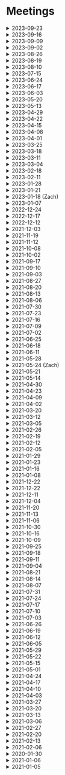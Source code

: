 # Meetings

<details>
<summary>2023-09-23</summary>

- Finished the work on key management for SAML & LTI.
- Deployed several small improvements, for example, added a way for users to remove themselves from a course.

</details>

<details>
<summary>2023-09-16</summary>

- OCR of printscreens of code is a possibility and sounds like a fun technical challenge, but it may not be the most practical or educational approach. Any mistakes in OCR may make the whole system more annoying than useful. So it’s better to come up with a way to detect a printscreen of code and help students with copy-and-pasting.
- The new key management solution is finished.

</details>

<details>
<summary>2023-09-09</summary>

- 74 sessions with SAML 🙌
- Keycloak mystery
- https://courselore.org/courses/8537410611/conversations/83
- https://courselore.org/courses/8537410611/conversations/84
  - Investigate OCR
  - Preserve indentation
  - Select part of image and Cmd+V
  - Perhaps the default should be plain-text pasting, and the keyboard modifier would be for rich-text pasting
- Pamphlet about Courselore from Hopkins: Mike Reese, after LTI

</details>

<details>
<summary>2023-09-02</summary>

- Still struggling with key management.
- Staff whispers are being used and should be promoted on the marketing page.
- No need to present the staff whispers button if the conversation involves only staff members.

</details>

<details>
<summary>2023-08-26</summary>

- Added a way for users to remove themselves from a course.
- Managing keys for SAML & LTI.

</details>

<details>
<summary>2023-08-19</summary>

- AI API sketch is done.
- LTI
  - We can connect to LMSs and get data from them. Now we need to implement adding/removing students on our side.
  - We need to request Hopkins for authorization to integrate with their Canvas installation.
  - Have a way for students to remove themselves from a course.

</details>

<details>
<summary>2023-08-10</summary>

- Deployed a new version with SAML, a fix to the server error on the invitations page, and so forth.
- Creating a SQLite backend for Ltijs.
- Experimental support for AI using the project led by Ali.

</details>

<details>
<summary>2023-07-15</summary>

- Figuring out LTI.

</details>

<details>
<summary>2023-06-24</summary>

- SAML at Hopkins is working!
- Investigated the technical details of LTI, OAuth2, OpenID Connect, JWTs, and so forth.

</details>

<details>
<summary>2023-06-17</summary>

- SAML
- Zach: SAML, LTI, and AI
- LTI
  - SAML vs OAuth for authentication
    - It is possible that they give you different identifiers for the same person 🤦‍♂️
    - Introduce the notion of multiple emails per account
    - Introduce a way to merge accounts
    - Splash screen prompting to merge accounts
  - At Hopkins we’re integrating with Canvas, not SIS
  - Initially, we’re integrating at the level of the course, with course staff taking action
    - **Later:** Perhaps integrate at the application level and create courses automatically
  - How the synchronization of course participants behaves:
    - If someone appears in the LMS, sign them up in Courselore and add them as course participant. Mark their participation as having come from the LMS.
    - In general, mark everyone who appears in the LMS.
    - If someone disappears from the LMS, and they have been marked as appearing in LMS in the first place, then it’s okay to remove them.
    - **Later:** Allow staff members to control this process in more detail, for example, have some options to quarantine instead of removing. (Some people may not trust the registrar 100%)
  - Courselore embedded in the LMS? No.
  - Certification? Not yet.

</details>

<details>
<summary>2023-06-03</summary>

- Changes in terminology:
  - Staff → Course Staff (In the context of a course, to set it apart from Staff in the context of system administration)
- Improved the starting state of the `@mentions` and `#references` widgets. Instead of simply saying “Start typing to search”, they now give useful options, for example, the people who authored the most recent messages.
- Fixed glitches when dragging-and-dropping or copying-and-pasting folders and text into the content editor and avatar uploader.
- Added a way for staff members to export questions as JSON for research.
- https://matthewbutterick.com/chron/camera-obscura-the-case-against-ai-in-classrooms.html

</details>

<details>
<summary>2023-05-20</summary>

- SAML: News from the Computer Science Department?
- Deployed new features & redesigns.
- Email notifications for Selected Participants?
  - Have a way to prompt you to `@everyone`
  - Have an option similar to “Announcement”, which is functionally equivalent to `@everyone`, but with a new Email Notification setting to opt out.
- Hard split between forum and chat?
  - I’m in favor.
- Export course information

</details>

<details>
<summary>2023-05-13</summary>

- Response from Hopkins about SAML.
- Deploy new features early next week.
- User interface improvements.
- Email notifications for Selected Participants?
- Hard split between forum and chat?

</details>

<details>
<summary>2023-04-29</summary>

- Skipping next week’s meeting.
- SAML
  - No news from Hopkins
  - Under what conditions do we send email on sign in?
- Follow-up on cases from the week:
  - The case of the OOM killer.
  - Participants in Ali’s conversation.
- Staff whispers and follow-up questions are done, but not deployed.

</details>

<details>
<summary>2023-04-22</summary>

- Deployed SAML, waiting for Identity Provider to answer.
- Whispers are working, but need polish.
- Follow up questions.
- Homework grading application: not yet.
- Next priorities:
  - UI on the upper left.
  - LTI by fall.

</details>

<details>
<summary>2023-04-15</summary>

- Finished SAML.
- Will start whispers.

</details>

<details>
<summary>2023-04-08</summary>

- SAML
  - Sign in page interface
  - Sign up via SAML
  - Sign out

</details>

<details>
<summary>2023-04-01</summary>

- SAML: Setup keys, relay state, user interface, and so forth.
- Other
  - Don’t hide email/password behind button
  - First/last/display name OR full/display name
  - Pronoun
  - How to pronounce your name
  - LTI

</details>

<details>
<summary>2023-03-25</summary>

**SAML**

- System administrator configuration of SAML (use configuration file)
- Multiple providers
- When creating account, do we ask for a password? No
  - Do we allow them to create a password after the fact? Yes
  - Administrator backdoor? Yes
- Reset password
- How to show SAML to the user?
- Upon first SAML sign in, ask for existing account
  - Help documents
- Allow for sign-in initiated by identity provider? Yes.
- How do you prevent, for example, Hopkins from providing the identity for `someone@another-university.edu`, forging their way into Courselore? Should we limit the authority of identity providers to a set of domains?
  - Allowlist of `*.jhu.edu`
- Sign out
  - Initiated in Courselore: Sign out of Courselore only (leaving you signed in to the identity provider) or single sign out? Single sign-out.
  - Initiated elsewhere: Do we sign out of Courselore as well? Yes.
- Example of Hopkins request and response?

</details>

<details>
<summary>2023-03-18</summary>

- Deployed polls
  - Little “News” button on the footer to explain the new feature
- Single sign-on with SAML:
  - Learned about how it works
  - Curated tools we can use to mock the university part of things and to implement the Courselore part of things
  - Edge cases, for example, how to avoid ending up with two accounts, one with email/password, and another with university credentials via SAML.
  - What we’ll need to get Courselore on the list of authorized Service Providers at Hopkins.

</details>

<details>
<summary>2023-03-11</summary>

- Polls are almost finished, except for edge cases & testing.
- Next priorities.
  - Whispers.
  - SAML.

</details>

<details>
<summary>2023-03-04</summary>

- Progress:
  - Polls
  - Date picker
  - Client-side components
- Drag with three fingers worked for me 🤔
  - It’s an issue with scrolling panes when you reach the edge.
- A vote should trigger a Live-Update? Yes.
- Chat on sidebar, similar to Discourse
- Disable polls for students
  - Default students can’t create polls
- “What’s new”
  - In application, not via email
- No auto-updates for Courselore self-hosters

</details>

<details>
<summary>2023-02-18</summary>

- Progress
  - Finished the feature that allows you to reorder tags.
  - Started polls.
  - Didn’t meet with the people at Google 🤷
- Simplify tags page
  - Inline the controls
  - Drag with three fingers
  - Tags won’t have special behavior
    - No nested tags
- Polls
  - Ranking
  - One or multiple options
  - https://civs1.civs.us
- Whispers

</details>

<details>
<summary>2023-02-11</summary>

- Progress:
  - Fixed a security issue related to image proxy.
  - User deletion.
  - Backlog grooming.

</details>

<details>
<summary>2023-01-28</summary>

- Progress:
  - Content editor redesign deployed.
  - Store preferences (for example, whether to use Programmer Mode) on server, to be consistent across devices.
  - Store message drafts on server as well (start drafting a message on phone and finish on desktop).
  - “Currently typing.”
  - Administrators can now see a list of courses.
- Explain Programmer Mode in help for content editor.
- Add helpers to other parts of the application.
- Redesign the upper-left part of the interface.
- Chat scrolling is glitchy.

</details>

<details>
<summary>2023-01-21</summary>

- Deployed new strategy for static CSS/JavaScript that is as good as we can make it. 1.5x improvement in page size, more strict Content Security Policy, and so forth.
- Started redesigning content editor: new sanitization rules, fixed style issues in content, new toolbar, a tutorial on how to use Markdown, and so forth.
- Talked to Zach, who is generally positive about Courselore.
- Have a contact at Google that may help us spread the word in Latin America.
- Let pagination take the backseat.
- List courses in administration panel.
- Google Keywords.
- Add “Change Conversation Type” to “Actions” menu.
- Internationalization to reach world market: 30 languages.
- Use AI to help staff answer questions.
  - Promote the idea on home page.
  - Do sentiment analysis on student’s follow-up to a question to detect “thank you” messages and don’t mark the question as unanswered.

</details>

<details>
<summary>2023-01-18 (Zach)</summary>

- Overall happy with Courselore. Used with two co-instructors.
- We could double-check the hash generated by the `` css`...` `` and `` javascript`...` `` extractors to avoid collision.
- For receiving emails, use IMAP instead of SMTP.

</details>

<details>
<summary>2023-01-07</summary>

- We’re introducing a compiler pass that extracts static CSS & client JavaScript.
- Killer feature to attract people: off-the-shelf AI
  - Reuse questions
  - Reuse questions from previous year

</details>

<details>
<summary>2022-12-24</summary>

- Resumed work on pagination, which is causing performance issues.
- Started improving the treatment of client JavaScript.
  - `defer`.
  - Reuse functions (like we already do for CSS).
  - `morph` tooltips (which improves things on Live-Updates).

</details>

<details>
<summary>2022-12-17</summary>

- Introduced WebP for better performance & support for videos and animated GIFs.
- Converted the “Actions” menu to be lazy-loaded, improving the performance significantly.
- Highest priority: Feature-parity with other platforms.
- Are replies to announcements sending notifications to everyone? (Later: No, they aren’t.)
- We considered an option on follow-ups to announcements that would allow a staff member to force sending notifications to everyone, similar to the announcement itself. Ultimately, we decided against it, because the benefit didn’t seem to compensate the complication in the system. For the time being, you can `@everyone`, since most people don’t change the default settings and receive notifications for `@mentions`.
- We may hire an intern for the summer.
- Autocomplete for `@everyone`, `@students`, and `@staff` (just focus on the right option as the person is typing).
- `@mentions` and `#references` widgets should disappear on `␣`.

</details>

<details>
<summary>2022-12-12</summary>

- Reuse conversations across semesters.
- Performance improvements of almost 2x by lazy loading dropdown menu for “Actions”.

</details>

<details>
<summary>2021-12-03</summary>

- Progress:
  - Performance improvements of 2x.
  - Monitor.
  - Reusable messages across courses is almost finished.

</details>

<details>
<summary>2021-11-19</summary>

- Finished and deployed version 6.0.0 with new infrastructure.
- Prioritize being able to migrate content from Piazza and across semesters.
- Buy keywords in AdSense.
- At some point look for people who can do more proper marketing & sales.
- At some point look for people who can manage contracts & payments.
- Future pricing:
  - Free period and/or free tier.
  - Based on number of (active) classes.
  - Based on number of users.
- Table of comparison with other services, for example, Piazza and Ed.

</details>

<details>
<summary>2021-11-12</summary>

- Rearchitecture of processes, Live-Connections & Live-Updates, and so forth.
- Priorities moving forward:
  - Sidebar reorganization: Don’t change the user interface too much, given it’s almost the end of the semester and people are used to it.
  - Basic help for formatting, for example, the use of code fences (```).
  - Analytics, for example, the average time to respond, number of questions asked, and so forth.
  - Whispers.

</details>

<details>
<summary>2021-10-08</summary>

- Fixed an issue that was causing non-high-DPI images to be resized.
- Fixed an issue that was causing Firefox to show “Failed to connect to the Courselore server.” for a moment during reload.
- Started module bundling.
- We should start reaching out to more people on the spring, and before that we need:
  - Feature parity with Piazza.
  - Mobile application.
  - More robust notification system.
  - Better chat user interface.
- Long conversations are a bit slow (we need to flesh out pagination).
- Let’s rename “Staff” to “Course Staff”. (We also considered “Professor/Teaching Assistants”.)
- Let’s add more ℹ️s to explain “Selected People” & “Course Staff”.
- Let’s make tutorials to teach people Courselore in detail.

</details>

<details>
<summary>2021-10-02</summary>

- Issues we fixed:
  - Double submission in Chrome.
  - Server restarting.
  - Firefox not connecting to server.
  - Performance related to priority of Live-Updates.
- Investigated HTTP/3.
- Updated Caddy, Node.js, and dependencies.
- We’re double the size as last semester.
- Relax offline alerts.
- Show who’s typing, but hide students from other students.

</details>

<details>
<summary>2021-09-17</summary>

- Small quality-of-life improvements:
  - Show who liked a message.
  - Reduce the delay between sending a message & triggering its email notifications.
- Security issues:
  - Closing user sessions on the server (we had to sign everyone out just in case…).
  - Cookies & subdomains (it was breaking `try.courselore.org` and could lead to cookie tossing).
  - CSRF (`csurf` was deprecated).
- Investigated double-submit issue.
- Chrome on Android is still crashing 2 times out of 5.
- Filter by Selected People should allow to choose **which** people.
- Some operations are slow because live-updates are putting you behind in the queue.

</details>

<details>
<summary>2021-09-10</summary>

- No-reply: Let’s keep the administrator email for now, and at some point implement the feature in which you’re able to post a message by replying to the email notification.
- Don’t notify about messages you saw in real-time. Particularly on chats, in which there are many messages in succession.
- Edge case: While messages may be anonymous, the participation of a student in the conversation isn’t anonymous, so if there are only two students and one posts anonymously, the other can figure out who it was. But we’re considering that okay.
- Investigating a double-submit issue that Ali & Earl ran into. Don’t know what’s causing it yet.
- Locking down the application for people who haven’t verified their email address seems to have worked 😁
- Fixed security & privacy issues:
  - Redirects could lead you outside the application.
  - Students could see who viewed a message, if they knew which URL to query.
- Improved the error messages in the authentication & invitation workflows.
- Show participants on sidebar.
- Let’s continue allowing you to like your own messages, but let’s add a way for you to see who liked a message (and let everyone see that).
- Let’s postpone the notion of deleting users, courses, and so forth. It’ll come particularly handy when we have LMS integration.
- Do something about the case in which a student posts “thank you” in reply to an answer to a question, and the question becoming unresolved: perhaps separate buttons.
- Think about more separation between chats & other types of conversation. Perhaps remove chats for everyone from students?
- Have a setting to configure the delay on email notifications.
- The ceiling for improving performance is high.

</details>

<details>
<summary>2021-09-03</summary>

- Brought back the concept of “Announcements”.
- Fixed issue with password reset links & Outlook.
- Several quality-of-life features.
- Other topics:
  - A student didn’t get an email notification for a reply to their question. Could it be because they didn’t verify their email? (Let’s lock the system further if you didn’t verify your email.) Could it be one of the emails didn’t get relayed, mostly because of wrong domains? Keep an eye out…
  - In the near future, let’s implement a notion of “importing” conversations from other courses to allow for reuse, but let’s **not** put too much structure into the continuity of the courses across semester—let’s let it be more freeform.
  - Get rid of horizontal scrolling. In the content editor toolbar in particular, but in the rest of the application in general as well…

</details>

<details>
<summary>2021-08-27</summary>

- Conversation participants deployed.
- Finished things off with Eliot: Polls are mostly fleshed out.
- Password reset issue reported by Ali.
- We started discussing the notion of reusable posts across semesters.
- SAML is a priority for spring, so we should start now, because it will take some time to cut through the red tape.

</details>

<details>
<summary>2021-08-20</summary>

- DMs: Almost finished, only missing user interface. Most of the work was dealing with how DMs interact with other features, for example, anonymity and email notifications.
- Lock Course (Exam Period): Done. Not merged.
- Polls: Explored the idea of holding the results in the message, but landed on the concept of having polls as external objects, like images.
- Other topics:
  - Administrative interface should show the active courses.
  - Import from Piazza: Announcement messages.
  - Apply filters right away, don’t have an “Apply Filter” button.
  - **Superpins**, that would be useful for administrative pages with PDFs, zips, and other course material. But let’s not have a dedicated “course resources” feature.
  - Chats should be “Selected People” by default.
  - On course lock, students may ask private questions.

</details>

<details>
<summary>2021-08-13</summary>

- Mobile application:
  - Cookies to detect mobile application as opposed to the browser.
  - Redirection flows.
- Digests:
  - Deployed new email notifications infrastructure with delay between receiving a message and sending its notifications.
  - We haven’t deployed digests because we’re still dealing with edge cases, for example, what happens when you’re receiving digests and switch to immediate notifications.
- Participants:
  - Most of the infrastructure is in place. Still dealing with interactions between this feature and other features, for example, search, email notifications, the `@mentions` widget and so forth.
- Polls:
  - They’re a new type of message content, not something heavyweight like a new type of question. This follows the same lines as Discourse & Slack (where people use reactions (emojis) to do polls).
  - Support multiple answers.
  - Students may see aggregate results.
  - Staff may see individual votes.
  - Allow for closing a poll.
- Zach’s comments:
  - DMs.
  - SAML (for spring).

</details>

<details>
<summary>2021-08-06</summary>

- Mobile application.
  - Select server to connect to (and validate that it’s a Courselore server).
  - Safe area (notch).
- Email digests.
  - Decorate content from other people’s perspective.
  - Fixed issues with `#anchors`.

</details>

<details>
<summary>2021-07-30</summary>

- Mobile application is under way: Capacitor is setup, and we’re working on the page that lets you select the server. We may have issues getting the application approved by Apple.
- Email notification digests are almost done. Also implemented a grace period between sending a message and its email notification, to allow the person to edit.
- The new Tags selector widget is done. The person selector widget for DMs will reuse this work.

</details>

<details>
<summary>2021-07-23</summary>

- Better email notifications:
  - Filters for conversations in which you participated is now deployed.
  - Emails are threaded.
  - Do we want more granular control for digests, for example, answers to your questions should be received right away?
- Eliot’s work on the new tags widget isn’t finished yet.
  - Start investigating mobile application.
- Sketch of 1-to-1 conversations.

</details>

<details>
<summary>2021-07-16</summary>

- Better ways for administrators to be notified of updates.
- “New Conversation” interface changes (sidebar & main form).

</details>

<details>
<summary>2021-07-09</summary>

- Administrative interface: Deployed.
- Better email notifications: Deployed (but missing digests).
- Icons: Improving the presentation of “New Conversation” form.

</details>

<details>
<summary>2021-07-02</summary>

- Administrative interface: It’s almost ready to deploy: We want to revert some changes before we actually deploy.
- Simplified configuration.
- Better email notifications: Doing filtering on database. Everything but digests.

</details>

<details>
<summary>2021-06-25</summary>

- Better email notifications:
  - Completed the settings page.
  - Implemented the filtering rules.
  - Not actually creating digests yet.
- Administrative interface:
  - Preparing for deployment of initial features:
    - Users with system role management
    - Settings for restricting who can create courses
    - General settings like administrative email
  - Migration process: Setup some tricky database migrations requiring user input for migration of existing installations.
- Other minor things:
  - Fixed layout glitch on user settings profile page when the person doesn’t have an avatar yet.
- When we get to 1-to-1 conversations, do whispers, similar to Discourse.
- API
- Gamification
  - Badges (for example, first to answer a question)
  - Karma points for whole class and unlock achievements for everyone

</details>

<details>
<summary>2021-06-18</summary>

- Administrative interface:
  - Course creation is restricted to only certain users, respecting option set by administrator.
  - List of all users in the system.
- Better email notifications:
  - See interface.
- Smaller things:
  - Fixed configuration issues that made development on Windows not work.
  - Fixed small annoyance in which a tap on user partial would open the tooltip right away on mobile, not respecting the delay.

</details>

<details>
<summary>2021-06-11</summary>

- Started work on the administrative interface.
- Added an image reverse proxy to serve hotlinked images in message content. This fixes mixed content errors and improves on privacy.
- Several small quality-of-life improvements, for example, including the course name on the “From” field in emails, making it easier for staff to make a note generate a notification, and so forth.

</details>

<details>
<summary>2021-05-28</summary>

- Had a meeting with Zach: how the first semester with Courselore went; what to do for next semester; and a brief technical overview.
- Implemented the course archival feature.
- A couple more tweaks to the layout of the sidebar.
- Fixed issues: Images in email notifications not showing up on some email clients; close the `@mentions` and `#references` widget on `@␣`; and so forth.
- Minimal integration with Learning Management Systems is a high priority. (Identity only; don’t do grades and other things right now.)

</details>

<details>
<summary>2021-05-24 (Zach)</summary>

- Liked Courselore this first semester and plan on using again next semester (starting things off in August), with a co-instructor who used to use <https://edstem.org>.
- Ran into some bugs that have already been fixed on the latest version.
- Caddy could silence logs **after** a successful startup.
- Most wanted features for next semester:
  - 1-to-1 conversations.
  - SAML (only for authentication; authorization and the invitation process should remain the same).
- Desktop version would be more useful than mobile.
- On the technical side of things:
  - Our live-navigation & live-updates are related to functional reactive programming.
  - Elm gives some of the same benefits, but at the cost of making the programmer work to maintain some of the invariants necessary to make the system work.
  - `key=""` implies uniqueness & perhaps it would be nicer to have more structure in the key besides just a string.

</details>

<details>
<summary>2021-05-21</summary>

- Sidebar redesign.
  - Ask a question.
  - Quick filters. (Unread isn’t working yet.)
  - Search takes less space.
  - Filtering by unresolved questions becomes more obvious.
  - The search & filters part of the sidebar stays fixed.
- Made emails copyable.
- Query parameters management, from blocklist to allowlist.
- Questions:
  - Is the semester over? May I downsize the machine? May I deploy new versions with design changes?
    - Yes, the semester is over.
  - Course archival.
    - Prioritize it.
- Review again other applications like Piazza so that we’re aware of features that people will probably ask us about.
- Our API should enable us to connect with other applications, for example, assignment management, and course material.
  - Though we won’t necessarily be going to those areas right away.
  - It’s part of our short-term strategy.
- Roadmap: 20 users by fall, 200 by spring, paid by 2024, profit by 2026
- SAML is a must-have feature for next semester (along with API)
- Administrative interface is for system administrators, not for department administrators(!)
  - It’s like a root user on Linux.
  - Allowlist people who can create a course.
  - Have complete access to course information.
  - Have one single layer of abstraction: Institution (it encapsulates departments, universities, and so forth).

</details>

<details>
<summary>2021-05-14</summary>

- Quicker feedback to actions, for example, sending a message.
  - Investigated how Discord does latency compensation.
  - Disabled submit buttons.
  - Added a “wait” cursor.
  - Latency compensation for sending a message with a placeholder.
- On `/conversations/new`, added support for pre-filling the `<input>`s with query parameters, which is useful for templates & drafts.
- Started implementing conversations drafts.
  - Do we want to show them on the sidebar?
  - Do we want to make them searchable?
- Fixes:
  - Fixed validation error in which a live-update would preserve the `value` of `input` even when it shouldn’t, for example, to set a question as “resolved.”
  - Fixed uses of `.findLast()`, which isn’t supported on all browsers yet.
  - Investigated performance issue, which seemed to be have been a temporary issue that solved itself…

</details>

<details>
<summary>2021-04-30</summary>

- Day off (holiday).
- Backlog grooming.
- Interface improvements:
  - Tooltips on relative times now target whole phrase.
  - “Conversations” button on mobile now adds entry to history.
  - `theme-color` in Safari.
- Security:
  - Headers, cross-origin, and so forth.
  - Cleaning `localStorage` on sign-out.
- Other:
  - End of the term in two weeks.
  - <https://campus.org>
  - Vacation.
  - Some protocol to interoperate with other tools, including grading systems and live lecture systems.
    - Perhaps don’t use LTI if it’s too heavy and bureaucratic.

</details>

<details>
<summary>2021-04-23</summary>

- Finished and deployed live-updates with new mechanism that’s resilient to disconnections of any kind, and that doesn’t require extra round trips to the server.

---

- Improve experience on phone:
  - Make the “Conversations” button push an entry into the history. (We can do that by turning it into a link that points at `/courses/<courseReference>`.)
  - Have a hamburger menu that doesn’t cover the whole pane underneath, and in that case don’t push an entry into the history.
  - When you click on the existing “Conversations” menu, it take a little while to respond. But not all the time, so keep an eye out for it. (Maybe it has to do with live-updates coming in and morphing happening on the background?)
- Other ideas for improving the design:
  - Conversations are sorted by most recent activity, but that means when you send a message, the conversation moves to the top, which can be disorienting.
    - Wait for a little while, 10~30 minutes, before sorting.
  - Separate the conversations in sections: One section for conversations with unread messages.
  - Add filters for conversations with unread messages.
  - Quick filters:
    - Staff:
      - Unresolved questions
      - Conversations with unread messages
    - Students:
      - Questions
      - Conversations with unread messages
- Don’t deploy big design changes in the next two weeks, because we’re approaching the end of the semester and big design changes could confuse people.
- Over the summer, start thinking more strategically.

</details>

<details>
<summary>2021-04-09</summary>

- Finished and deployed details on morphing, live navigation, and live updates. This should address several glitches in the application, and give it a more app-like feel.
- We’ll do videos for educators and students with a brief sales pitch, and a tutorial.
- The new contributor who’ll be joining us for the summer may be working on the administrative panel.

</details>

<details>
<summary>2021-04-02</summary>

- Converted from morphdom into own implementation, which minimizes changes to the DOM, fixing glitches with tooltips, scrolling, and so forth.

</details>

<details>
<summary>2021-03-20</summary>

- We finished and deployed many performance improvements, including live navigation and live updates powered by live navigation.

</details>

<details>
<summary>2021-03-12</summary>

- Almost finished live navigation, which speeds things up and makes some pagination details more straightforward to implement.

---

- ETags don’t seem to be enough: A deployment to try.courselore.org was serving stale assets.
- Our goal is to get new features while we have active users, to have them test things. Goals for the next two months:
  - Finish performance & pagination work.
  - Redesign sidebar, chat messages, and things like announcements vs notes-that-generate-notifications.
  - Notification digests.
  - 1-on-1 conversations.
- Tip sheet on how to get notifications
- After the fall semester, spread the word.

</details>

<details>
<summary>2021-03-05</summary>

- Deployed a new version with some optimizations (for example, Caddy serving static files), but still not `liveNavigation` and pagination.
- Broke the codebase into multiple files.
- Made `eventSource` more robust: It’ll try to reconnect no matter what happens.

---

- Chat
  - Look & feel, and speed.
  - Difficulty tracking what’s going on.
  - Maybe get an specialist in user-interface design after the next iteration.
  - Alternating 10 background colors.
  - Don’t just copy Slack, do better.
  - Nested chats (later).
  - More separation between messages.
  - Avatars on side.
  - More space.
  - More contrast.
  - Improve replies.
  - Little hover menu a la Slack.
  - Bigger font (Slack is 15pt).
  - Wider column for forums.
  - Wide as possible for chats.

</details>

<details>
<summary>2021-02-26</summary>

- Module bundling.
- Serving static assets with Caddy.
- Benchmarked `@leafac/html`.
- Fixed installation issues on `@leafac/caddy`.
- Fixed development installation instructions on Windows.
- Started the Turbo Drive + morphdom.

---

- 1-1 conversations are the most important feature to work on next.
- Restructuring the codebase: split files by May.

</details>

<details>
<summary>2021-02-19</summary>

- This week’s progress:
  - Worked out many edge cases of pagination (for example, I had to change permanent links 🤷).
  - Started framing (for example, the sidebar doesn’t jump around when you go to a different conversation).
  - Improved types & tests to prevent subtle bugs.
  - Fixed issues with the “New” indicator & Firefox not resetting the textarea.
- Other things we talked about:
  - Redesign the presentation of submenus, for example, “Conversations”, on mobile. Try a hamburger menu.

</details>

<details>
<summary>2021-02-12</summary>

- This week’s progress:
  - Fixed live-update glitches.
  - Better (but still not best) latency compensation.
  - Fixed “mark all as read” making it seem as if a student had read a staff-only conversation.
  - Implemented the core of pagination.
- Other things we talked about:
  - Framing.
  - Issue: Ali’s students are less active than on previous courses using other platforms.
  - We want a way to steer people away from asking questions as follow-up on announcements.
    - Locking.
    - Extract message into conversation.
    - “Ask a question”
  - Redesign “Start a new conversation” so that it is clearer how to ask a question
  - Get rid of “announcement”, and give “note” the option to broadcast.
  - Quick filters.
  - `<details>` sidebar group by date & pins.
  - Redesign New Conversation page.
  - Tags presentation make them look like tags, instead of icons on the left.

</details>

<details>
<summary>2021-02-05</summary>

- Fixes:
  - Email notifications deliveries fixed.
  - “Oh, snap” fixed.
  - Several cosmetic things.
  - Started work on live-updates.
- New features:
  - “Resolved” questions.
  - Autosizing, monospaced font on editor, and so forth.
- Bump up the VM even more.

</details>

<details>
<summary>2021-01-29</summary>

- This week’s progress:
  - Investigated techniques for live-updates, view caching, and so forth.
  - Fixed shutdown behavior.
  - Added logging.
  - Investigated issue of notifications being delivered multiple times.
- Other things we talked about:
  - The highest priority is fixing all the remaining bugs.
  - Redesign the presentation of @mentions in messages.
    - Shorten “Everyone in this Conversation” to just “Everyone”.
  - The scale of a single course:
    - 150 students
    - 15 CAs
    - 1300 conversations
    - 2~3 messages per conversation
    - 8 chats
    - 50 messages per chat
  - Add the notion of questions being resolved.
    - Only staff may change the “resolved” status
    - List of conversations: Make it easy to see unresolved questions. Color-code and filters.
    - Use that to organize Meta CourseLore.
  - Meta CourseLore make a pinned announcement of how to report bugs.

</details>

<details>
<summary>2021-01-23</summary>

- This week’s progress:
  - Improved the performance by 3x by changing the processing of CSS/JS.
  - Improved routing regarding email confirmation, email resetting, invitations, and so forth.
  - Fixed the cookie issue that was causing Outlook confirmation links to not work.
  - Did one more round of testing in different devices & browsers.
  - Added links to try.courselore.org & Meta CourseLore.
  - Added warnings explaining the intent of different servers.
  - Changed landing page for when you just created a course.
  - Made QR code more prominent on the invitations settings page.
  - Email notifications are formatted.
  - Silenced Caddy logs.
  - Operating-system detection for showing only the relevant keyboard shortcuts.
  - Fixed scrolling to the bottom on new messages on chat.
- Progress from last week that we didn’t have the time to talk about:
  - Added a decoration to the `userPartial` to highlight staff.
  - Changed the display of new messages: Instead of a blue dot next to each new message (à la Mail.app), have a bar on top of the first new message (à la Discord). Started the investigation of which parts to optimize first.
  - Fixed glitches related to tooltips on live updates.
  - Fixed the treatment of people who are no longer enrolled.
- Other things that we talked about:
  - On home page, under the “source code” button, add a tooltip to highlight how CourseLore will be free forever for people who self-host.
  - Make a public page listing known issues.
  - Add a call-to-action on the bottom navigation bar that isn’t just about reporting bugs, but about providing feedback and joining the CourseLore community.
  - Change `userPartial` tooltip to be activated on click, instead of hover.
  - Don’t send notifications when the person is online.
  - List of conversations shouldn’t jump when you go to a particular conversation.
  - Add favicon for when you bookmark CourseLore on iOS’s home screen.
  - Add a help screen under the “About CourseLore” button:
    - A more app-like experience (in iOS):
      - Bookmark CourseLore to home screen.
      - Use VIPs as notifications mechanism.
    - If things look weird, or if something doesn’t work, you may need to update your browser.

</details>

<details>
<summary>2021-01-16</summary>

- Infrastructure is in place.
  - Production server.
  - `try.courselore.org`
  - New homepage.
- We have a first person self-hosting who’s happy with the process & the documentation.
  - He wasn’t put off by the recommendation to use Homebrew, for example.
- User interface:
  - Added extra course information (year, term, institution, and code).
  - Added redirect to login when trying to confirm email but logged out.
  - Added a filter to Course Settings > Enrollments.
  - Made more explicit the administrator’s email in case the `mailto:` protocol doesn’t work.
  - “Help” button
  - Link from conversation creation to tag management.
  - Made password updates close all other sessions, in case a password is compromised or an attacker is using session fixation.
  - Fixed refreshing ids, so that things like footnotes work.
- Performance:
  - Cache preprocessed messages: 10% improvement.
  - Investigated other issues that should be 50% improvement, but haven’t implemented.
- Progress we didn’t have time to talk about:
  - Added a decoration to the `userPartial` to highlight staff.
  - Changed the display of new messages: Instead of a blue dot next to each new message (à la Mail.app), have a bar on top of the first new message (à la Discord). Started the investigation of which parts to optimize first.
  - Fixed glitches related to tooltips on live updates.
  - Fixed the treatment of people who are no longer enrolled.

</details>

<details>
<summary>2021-01-08</summary>

- It’s a good thing that we stopped using Faker.js!
- Finished `userPartial`.
  - Coolest bug ever caused by a self-`@mention` in a biography leading to an infinite loop.
- Documentation.
- We went various parts of the application and talked about the most pressing issues.

</details>

<details>
<summary>2021-12-22</summary>

- Tooltips are rendered out-of-band, to support block elements in tooltip contents even when the tooltip target is inline.

</details>

<details>
<summary>2021-12-22</summary>

- Progress:
  - User component.
  - Actions menu.
  - Database improvements: cleaned up a bit of magic, cleaned up repetition, and so forth.
- Other topics:
  - README
    - Description.
    - Links.
      - Production
      - Staging
      - Home.
      - GitHub.
    - Installation.
  - Don’t disclose emails to students.
  - 1-to-1 conversation: Use background color to distinguish between people, so you don’t have to show their names over and over.
  - Discourse rebake task.

</details>

<details>
<summary>2021-12-11</summary>

- Finished presentation of chat messages.
- Added a date separator between chat messages.
- Group together messages sent in quick succession.
- Started online indicators.
- Other things we talked about:
  - Delete attachments.
  - Notifications delay.

</details>

<details>
<summary>2021-12-04</summary>

- Created https://github.com/leafac/fake-avatars to replace Faker.
- Fixed scrolling of chat window.
- Cleaned up the layout of chats.
- Pagination
  - Messages in conversation.
  - Conversations on sidebar.
- Test with thousands of messages.
- Scroll on new message.
  - Latency compensation.
- A course about courselore. For collecting feedback.
  - Put invitation link on the page somewhere.
- Lightbox for images & code blocks (click for more & full screen).
- “Truncate” long messages in chat.
- Button to choose whether to wrap lines.
- Mobile app is more important than chat.
  - PWA to begin with: https://checkvist.com/auth/mobile

</details>

<details>
<summary>2021-11-20</summary>

- Chat:
  - https://github.com/twbs/icons/issues/1101
  - More compact layout (specially on mobile)
  - Don’t reload on send
  - Scroll to the bottom
  - Hide secondary buttons
- Market & design investigation: Slack, Discord, and Campuswire
  - Ideas to borrow
    - Draft conversations
  - Things I think we’re doing better:
    - Not pushing apps
    - Responsive design
    - Search
  - https://medium.com/campuswire/introducing-campuswire-courses-and-some-thoughts-on-monetization-157d5fa02e8f

</details>

<details>
<summary>2021-11-13</summary>

- Chat:
  - Duplicate author information (including anonymity) into conversation, instead of relying on first message.
  - Chats may be created without tags & first message.
- Tested the interface with weird data, for example, names that are too long, and fixed layout issues.
- Icons changed (for example, staff-only) and moved around.
- Finished the notifications system.
- Filters.

</details>

<details>
<summary>2021-11-06</summary>

- Security:
  - CSRF.
  - HTML uploads leading to XSS.
  - Resize images that are too big (previous we were doing that only for avatars).
  - Ask for password when updating email.
- Markdown editor improvements:
  - Footnotes.
  - Brought back syntax highlighting.
  - Visual indication while upload is in progress.
  - Quoting code.
- Icons for students/staff.
- Started updating notifications system to take in account features that have been developed since then, for example, staff-only conversations.
  - Do we want to allow students to `@everyone`? Yeah, it’s okay.
- Renamed “other” to “note” and added the “chat” type.

</details>

<details>
<summary>2021-10-30</summary>

- Finishing touches on showing messages:
  - Added a “mark all as read” button.
  - Changed “Copy to clipboard” wording.
  - Looked into FERPA compliance.
  - Improved security around uploads.
  - Migrated to ESM.
  - Hide blue dots indicating unread messages after a second.
  - Made blue dot count indicator on sidebar a “mark as read” button.
  - Added highlight message that has been #message--... targeted.
  - Included every message (not just the first one) to search results when searching for author.
  - Fixed anonymity violations on partial that shows conversation information.
- Other things we talked about:
  - Attachments should be attached to conversations?
  - Change the visualization of “types” a little more: Make announcements pop up.
  - “Other” -> “Note”
  - Chat highlights (for everyone in the chat)
  - Bookmarks / flags / saved items (for you only)
  - More granular access control:
    - Chats with only a few people.
    - Groups, for example, Graders, Project Advisors, Group members, different sections on courses.
    - Invitations for groups? No.
    - People assign themselves to groups.
  - Tags required for chats? No.
  - The first post is a chatroom description

</details>

<details>
<summary>2021-10-16</summary>

- Progress:
  - Finished the #references widget.
  - Markdown processor:
    - Improved display of @mentions (in particular, when you’re mentioned).
    - Links to conversations/messages are converted into #reference format.
  - Search:
    - Include authors.
    - Highlight search results.
    - Include message snippets.
  - Made permalinks copyable.
  - Fixed overflow of code blocks in small screens.
- Requests:
  - Search authors of every message.
  - Hide blue dots after a second.
  - Make blue dot count indicator a “mark as read” button.
  - Make all as read.
  - “Copy to clipboard” wording.
  - Cache.
  - Chat.
  - Notifications.
  - Look into FERPA compliance.

</details>

<details>
<summary>2021-10-09</summary>

- @leafac/javascript
  - Treatment of relative dates is more consistent with GitHub & Mail.app.
  - Manually tested the application across browsers.
    - Firefox login wasn’t working(!)
- Accent colors.
- Presentation of radios & checkboxes.
- Made possible to change the visibility of existing conversations (previously you could only go from visible to everyone to visible by staff-only—now it’s possible to go the other way as well).
- Improved the presentation of anonymity.
- Fixed staff-only conversations being innacessible by students who participated.
- Started the `#references` widget.

</details>

<details>
<summary>2021-09-25</summary>

- Progress:
  - Finished the @mentions widget.
  - Fixed the issue that was crashing the server last Saturday.
  - More importantly, fixed the process supervisor so that even if the server goes down, it respawns.

</details>

<details>
<summary>2021-09-18</summary>

- Progress:
  - Investigated the space of tools to build mobile applications based on web technologies.
  - `courselore.org` is sending emails.
  - Database improvements:
    - Investigated n+1 queries.
    - Reviewed queries to fetch conversations.
    - Started introducing users in search results (but haven’t completed; search is broken now!).
  - Widget to show help you pick users for @mentions.

</details>

<details>
<summary>2021-09-11</summary>

- Progress:
  - Authentication:
    - Update email & password.
    - Email confirmation confirmation.
    - Fixed sliding sessions.
  - Database improvements:
    - Handled Markdown and user-generated HTML on search indices.
    - Database indices (for performance).
    - Job to periodically clean expired data, for example, sessions.
  - Favicon.
- Work in progress:
  - The @mention widget.
  - Include users in search.
  - Include snippets in search results.
  - Better filters (for example, for conversation types).
- Features we talked about:
  - Enable emails courselore.org.
  - Department wide infrastructure. Hierarchy: Administrators may be able to see all courses in installation, and so forth.
  - Highlight search terms on the entire page.
  - Assign CA to questions.
  - Mobile application.
  - Communicate with LMS.

</details>

<details>
<summary>2021-09-04</summary>

- Cleaning.
  - Backlog grooming.
  - Cleaned up the code.
  - Updated dependencies.
- Minor tweaks.
  - Staff-only conversations use the same counter as regular conversations.
  - The trashcan not being red anymore.
  - `:hover` states on radios & checkboxes.
- Password reset.

</details>

<details>
<summary>2021-08-21</summary>

- Progress.
  - Anonymity.
  - Staff-only conversations.
  - Email notifications.
    - Settings.
    - Haven’t finished interaction with other features (staff-only conversations, for example).
  - Polished read indicators:
    - They weren’t showing up for the current message on small screens (because of fake conversations list presenting).
    - On the side of messages.
  - Polished messages list:
    - Borders.
    - Colors on badges.
  - Several small fixes:
    - Padding bottom scrolling bug.
    - Scroll to unread message.
- We decided to not launch on the fall, but wait for the next spring. Show CourseLore to more people along the way and work on their feedback.
- Things we want for the spring:
  - 1-1 conversations.
  - Chat.
  - demo.courselore.org or try.courselore.org
  - Speed
  - More strategic marketing.
  - Maybe hire a designer to do a marketing page and add a wow factor to the project.

</details>

<details>
<summary>2021-08-14</summary>

- Finished conversations screen:
  - Fixed bug of messages from different threads showing up.
  - Finished Types (as opposed to just question).
  - Finished styles (including things like user-generated Markdown).
  - Fixed weirds styling issues, for example, scrolling when Tippy was activated.
  - Brought Demonstration Data up to date with the schema.
- Implemented read indicators.

</details>

<details>
<summary>2021-08-07</summary>

- Styling and user interface.
- Custom validation errors:
  - Because the browser validations have some issues and we want more control over them. Examples:
    - The validation of `type="email"` accepts `example@example` (which is technically correct, but practically incorrect).
    - The validation of `required` accepts empty spaces (again, technically correct, but practically incorrect).
  - Because we want to show error messages in a style that’s consistent with the rest of the application, and in our own language, as opposed to the different browsers messages.
  - Because we want to apply validations to elements that the Constraint validation API doesn’t support, for example, `<button type="button">`.
- Categories.
- Did a brief research on the space of email senders; played with the SendGrid API.

</details>

<details>
<summary>2021-07-31</summary>

- Created demonstration data.
- Started working on style changes asked by Dr. Scott: Colors; logo; and so forth.

</details>

<details>
<summary>2021-07-24</summary>

- Requests from last meeting:
  - Heading styles.
  - Moved Course menu to the left.
  - Scrolling issues.
- Tags.
  - Tag conversations.
  - Filter by tag.
- Search is just missing a `SELECT`…

</details>

<details>
<summary>2021-07-17</summary>

- Improved user profiles.
  - Optional names.
  - Avatars & Biographies.
- Implemented a unified solution to a bunch of problems:
  - No HTTPS/2 in production.
    - Prevents more than 6 connections for server-sent events.
  - No HTTPS in development.
  - No compression on responses.
  - The solution was to use Caddy as a reverse proxy, instead of letting the Node.js process itself exposed to the world.
- Button to turn off server in demonstration mode.
- Finished tag management screen.
- Started learning about FTS.

</details>

<details>
<summary>2021-07-10</summary>

- Finish basics of threads screen: Editing & deleting posts; Likes; Endorsements; Generalized live updates. Tags: Mark posts as answers; Create arbitrary tags.
- Asked for demo class for showing people starting August. Asked for categories, such as Question, Announcement, and Other.

</details>

<details>
<summary>2021-07-03</summary>

- Progress:
  - Images & attachments: Upload button; drag-and-drop; copy-and-paste.
  - References, for example, `#4/3`.
  - Quoting of selected text.
  - @leafac/css.
  - `data-ondomcontentloaded`.
  - Mousetrap.

</details>

<details>
<summary>2021-06-26</summary>

- Styled user-generated content such that nothing breaks the layout and everything looks nice.
- Text editor improvements:
  - Expand with content.
  - Toolbar.
    - Including **undo** when possible.
  - Keyboard shortcuts.
  - Started the image & attachments uploads (which is also the backbone of user avatars, and so forth).
- Roadmap.

</details>

<details>
<summary>2021-06-19</summary>

- Progress:
  - Styled pages:
    - Invitations.
    - Showing the menu first when on mobile & going to the course main page.
    - Follow Magic Authentication Link but already authenticated.
    - Threads screen (not finished).
  - Notification for when you’re invited to a course by email.
  - `:focus`, `:hover`, `:active`, and so forth.
- Next week:
  - 10 weeks.
  - Finish threads screen.
    - Finish questions & answer tagging.
    - Edit.
    - Styles for Markdown.
    - Reference posts.
    - @mentions.
    - Text editor.
    - Upload images.
      - Drag and drop.
      - Control + V.
  - Tags: Create & Filter.
  - Generalize live updates.
  - Notifications.
    - Email configuration.
  - Flags.
  - Search.
  - Statistics.
  - Anonymity.
    - Persona.
  - Threads private to instructors.

</details>

<details>
<summary>2021-06-12</summary>

- Progress:
  - Continued the make-over with the new design system: Landing pages (for example, when you just created a course), course settings, threads pages.
- Next week:
  - Finish the redesign with the new design system.
  - Come up with a roadmap.

</details>

<details>
<summary>2021-06-05</summary>

- Progress:
  - Continued the make-over with the new design system. Did the home page, brought back Dark Mode support, did the sign in / sign up workflow, including the Demonstration Inbox, created almost all the components we’ll need (tooltips, dropdowns, modals, and so forth), added support for `prefers-reduced-motion`, and so forth.
- Next week:
  - Finish the redesign with the new design system.

</details>

<details>
<summary>2021-05-29</summary>

- Progress:
  - Finish almost every screen using Bootstrap.
  - Wasn’t satisfied with the result: Either we’d end up with a stock-Bootstrap looking application, or the customization would amount to as much work as doing more things from scratch. But the result would be even worse, because people would have to know CSS **as well as Bootstrap**.
  - Started a make-over with a design system lifted from Tailwind. Borrowing only a couple helpers for things like tooltip positioning and modals.
- Next week:
  - Continue the redesign with the new design system.

</details>

<details>
<summary>2021-05-22</summary>

- Progress:
  - Worked fewer hours this week.
  - Styled most of the Course Settings pages (separated them into multiple pages).
  - Small usability improvements, for example, flash session messages saying your operation (for example, updating your profile) was successful.
- Next week:
  - Finish the following screens: Threads, course settings, and invitations.
  - Return to posts tags.

</details>

<details>
<summary>2021-05-15</summary>

- Progress:
  - Started a user-interface overhaul: Responsive design, accessibility, fancier components for a bit of a “wow factor”, and so forth.
  - Started using Bootstrap. Not Tailwind because Bootstrap has components, as opposed to just utilities. We’re continuing to use @leafac/css instead of utilities. We aren’t using many things from Bootstrap, for example, the grid system, because CSS Grid is better for our case.
- Next week:
  - Finish the following screens: Threads, course settings, and invitations.
  - Return to posts tags.

</details>

<details>
<summary>2021-05-01</summary>

- Progress:
  - Tags.
    - Pinning.
    - Question & Answer.
  - Keyboard navigation.
  - Many internal improvements on how icons and CSS are handled.
- Next week:
  - On checkboxes that are icons:
    - Change the text.
    - Change the cursor.
  - On buttons that toggle state:
    - Add a tooltip: Show the tooltip right away, and let them be long if necessary.
  - Move the “Threads that are pinned” to a tooltip.
  - Editor helpers for things like **bold**, _italics_, and so forth.
  - Staff endorsements.
  - Tag creation is a separate step under Course Settings.
    - Private tags: Tags that only staff sees.
    - Don’t let students create tags.
    - Force students to tag the threads they initiate.
    - Attributes on tags.
  - Search.

</details>

<details>
<summary>2021-04-24</summary>

- Progress:
  - Live update posts, and counts (of posts & likes).
  - Reply to.
  - Only ask for confirmation if actually going go to lose data.
  - Save the content of a new post textarea in localStorage.
  - Tags.
  - Introduced types to layouts, middlewares, and so forth.
- Next week:
  - Tags.
    - Pinning.
    - Question & Answer.
    - Tag creation is a separate step under Course Settings.
      - Private tags: Tags that only staff sees.
      - Don’t let students create tags.
      - Force students to tag the threads they initiate.
    - Instructor likes → Endorsed.
    - Attributes on tags.
  - Search.

</details>

<details>
<summary>2021-04-17</summary>

- Progress:
  - Infrastructure for live updates of stuff on the page.
  - Notification when someone else posts on a thread.
  - Likes.
  - Small niceties: Warn before leaving page; thread and post deletion; and a count of posts on threads.
  - Stuff you don’t see: A refactoring of the types and local data; and a simpler migration system (which allows functions in addition to SQL).
- Next week:
  - Fix the alignment of “alerts”.
  - Live update posts & likes count.
  - Save the content of a new post textarea in localStorage.
  - Tags.
    - Question & Answer.
    - Instructor likes → Endorsed.
- Mobile app may not be necessary, as web applications are capable of some “native” things.

</details>

<details>
<summary>2021-04-10</summary>

- Progress:
  - Finished invitation emails.
  - Manage enrollments.
- Questions:
  - Delete courses, users, and so forth: Let’s do it later.
- Nice to have: Have a setting to either let students remove themselves from the course, or let them request the staff to be removed.
- Next week:
  - Update threads when other people post.
  - Focus on forum features like **tags** (both on threads and on the posts), upvotes & notifications.

</details>

<details>
<summary>2021-04-03</summary>

- Progress:
  - Fixed the bug that was causing my name to appear in a post created by Dr. Scott (it was a simple mistake in one of the queries I DRYed up last week 🙄)
  - I forgot to mention last week, but I came with a solution for images working in light vs dark background: I simply added a background color to transparent images…
  - Finished invitation links.
    - Timezone issues.
  - Editing threads and posts.
  - Started invitation emails.
  - Experimented with [Turbo](https://turbo.hotwire.dev).
- Next week:
  - Finish invitation emails.
  - Manage enrollments.
  - Update threads when other people post.
  - Focus on forum features like **tags** (both on threads and on the posts), upvotes & notifications.

</details>

<details>
<summary>2021-03-27</summary>

- Progress:
  - Fixed everything that was broken last week: Threads, accent colors, and so forth.
  - Invitation links can be created and modified (almost—the backend for that isn’t working yet). Also, the invitation links don’t work yet.
  - DRYed up queries: Most of them happen in a single location and are reused throughout the request. Extracted data types (TypeScript) to clean up the code base.
  - Worked on styles & form validation: Datetime fields; form elements like radio and checkboxes; avoid zooming in on text fields in iOS; use SVG to draw icons & things like the circle that indicate the course accent color; and so forth.
- For next week:
  - Fix name on posts.
  - Finish invitations!!
  - Editing threads and posts.
  - Update threads when other people post.
  - Focus on forum features like **tags** (both on threads and on the posts), upvotes & notifications.
- Other ideas: Registry of CourseLore instances. For example, in a phone application we could show a list of existing instances. (You could always not list yourself in the registry and enter the URL for your instance manually on the phone application.)

</details>

<details>
<summary>2021-03-20</summary>

- Progress:
  - Better session management:
    - Being able to expire sessions individually.
    - Decouple the session from the email (being able to change emails in the future, if we wish).
    - Rolling sessions.
  - Visuals.
  - Finished accent colors (but they’re broken now for other reasons).
  - Using magic authentication links when already signed in.
  - Form validation.
  - Reuse queries.
- For next week:
  - Finish invitations.
  - Editing threads and posts.
  - Update threads when other people post.
  - Focus on forum features like tags, upvotes & notifications.

</details>

<details>
<summary>2021-03-13</summary>

- Progress:
  - Dark mode.
    - Syntax highlighter.
  - Small details
    - Cmd+enter to post.
    - Prevent long lines from breaking the interface.
  - Many quality-of-life improvements in the code base.
    - Best way to open SQLite database.
    - Manage cookies correctly so that session remains after browser is closed.
    - Form validation errors.
    - 404 page.
  - Work-in-progress:
    - Accent color switcher.
    - Invitations.
- Questions:
  - Should we allow course assistants to create courses and handle invitations?
    - Staff / student.
  - Do we want to keep a trace of what happened? (Edits, deletions, and so forth?)
    - We don’t need it now.
    - Only staff should be able to see it.
- At some point: Add a toggle to the dark mode support.
- For next week:
  - Finish accent colors.
  - Finish invitations.
  - Change roles to staff/student.
  - Editing posts. (And threads, and your profile, and so forth.)
  - Update threads when other people post.
  - Focus on forum features like tags, upvotes & notifications.

</details>

<details>
<summary>2021-03-06</summary>

- Developed a two-column layout for the course pages and fleshed out the styles across the application.
- Developed @leafac/css.
- Released caxa@1.0.0.
- Released a video about the background animation on the homepage.
- For next week:
  - Change background color
    - Pick a random one at course creation.
    - Let people change but have a default for the course.
    - Default palette.
    - https://marketplace.visualstudio.com/items?itemName=johnpapa.vscode-peacock
  - Dark mode.
  - Course enrollment invitations.
  - Update threads when other people post.
  - Editing posts. (And threads, and your profile, and so forth.)

</details>

<details>
<summary>2021-02-27</summary>

- Threads are working.
- Worked on styles & the small details:
  - Text editor.
  - Relative time (for example, `3 hours ago`).
  - Logo animation.
  - Buttons go into a ‘loading’ state to prevent double-submission.
  - Links change color.
- Started an utility to process CSS.
- Multiplatform testing & development setup.
- What should I work on next?
  - Options:
    - More forum-related features:
      - Notifications on updates
      - Anonymity.
      - Tags.
      - Instructor endorsed answers.
    - More onboarding features:
      - Invitations.
  - Answers:
    - For next week:
      - Threads list on a column on the left.
      - Tab on the text editor.
      - Make entries more lightweight.
      - Why isn’t the home two column?
      - Onboarding is broken.
    - Long-term:
      - Anonymity.
      - Search.
      - Filtering.
        - Only show my posts.
      - Nested posts.
      - Chat.
        - Integrated with the forum, not as two modalities.
        - A chat could be just another thread.
      - Groups.
      - Pin conversations.

</details>

<details>
<summary>2021-02-20</summary>

- Demonstration:
  - Clearer communication in sign-up/sign-in.
  - Create course.
  - Join course.
  - Create thread.
- Automated tests.
  - **Got + JSDOM** / Puppeteer / Cypress / Selenium.
- The packaging is working on Windows.
- What do we want the text editor to look like?
  - Simple, like GitHub’s.
- How to invite people to the course?
  - With link.
    - Different links for different roles.
  - With a list of emails.
  - Expiration dates on invitations.
- How should threads look like? One page for the list of threads and one page per thread (à la GitHub Issues), or one page with both the list of threads and one thread (à la Mail.app (and Piazza, for that matter…))?
  - We’re going GitHub-style on mobile and Mail.app style on the desktop.
- Show participation grades for courses in which that’s graded. (We don’t do the grading, we just present the statistics.)
- Templates for questions.
- Live course communication during the lectures:
  - https://www.sli.do
  - https://pigeonholelive.com/features-qna/

</details>

<details>
<summary>2021-02-13</summary>

- Finish the account creation workflow and wired it to the authentication workflow demonstrated last week.
- Tried to use [ECMAScript modules](https://nodejs.org/api/esm.html) (because of top-level async/await). Still too fresh. While Node’s support for them isn’t experimental anymore, some of the underlying infrastructure still is, so other tools in the ecosystem (for example, Jest & ts-node-dev) don’t support them very well (require flags and whatnot).
- Had issues with some native modules (for example, sharp) not working with @leafac/pkg. Ended up creating <https://npm.im/caxa>.
- Had issues with types for <https://www.npmjs.com/package/express-async-handler>. Ended up creating <https://npm.im/@leafac/express-async-handler>.
- Created a proper **demonstration** mode for CourseLore.

</details>

<details>
<summary>2021-02-06</summary>

- Wrote documentation at https://github.com/courselore/courselore and these documents you’re looking at.

- Last week Dr. Scott asked what are the operating system dependencies to run the `courselore` executable (which is generated with @leafac/pkg). To answer this, I tested putting the binary in a Docker container created from [scratch](https://hub.docker.com/_/scratch); that didn’t work. Then I tried [alpine](https://hub.docker.com/_/alpine); that didn’t work either! Then I tried [ubuntu](https://hub.docker.com/_/ubuntu/); that worked (naturally, since we’re running Ubuntu in production & on GitHub Actions). So, as it turns out, not only does the `courselore` executable need some support from the operating system, but it seems like lightweight things like musl libc may not be enough. I’ll take that…

- Did the signup / login flow with magic links: https://courselore.org/login

  - Login workflow
  - Sessions
  - Database

- Changes to the website:

  - Wider.
  - Mention API.
  - Convert to Markdown and use the text processing pipeline we developed for forum posts.

- Open-source contributions:

  - <https://www.npmjs.com/package/@leafac/sqlite>
  - <https://www.npmjs.com/package/@leafac/sqlite-migration>
  - <https://github.com/leafac/pkg/commit/ccc29eadc33f7a92179a68614e9d7ab1b5017e6c>

</details>

<details>
<summary>2020-01-30</summary>

**Progress Report**

- The text processor for posts is done. It supports Markdown, LaTeX, and syntax highlighting. Also, it’s secure against Cross-Side Scripting (XSS) attacks. [Here’s some input that exercises all these features](https://github.com/courselore/courselore/raw/e01f05f87039326fba47abab24c78a754a4ff7a8/misc/text-processor-example.md).

- Setup the infrastructure for GitHub Actions:

  - Run the test suite on Linux, macOS, and Windows.
  - Create binaries for all these operating systems.
  - Distribute the binaries as [releases](https://github.com/courselore/courselore/releases/) and as [nightly builds](https://github.com/courselore/courselore/actions/runs/537293785) (GitHub Actions Artifacts)

- Released the following packages:

  - <https://npm.im/courselore>: If people already have Node.js installed, they may try CourseLore with `npx courselore`. Also, they may `npm install courselore` to mount CourseLore as part of a bigger Node.js application. That isn’t the preferred deployment strategy (using the binaries is), but it’s a possibility for advanced users.

  - <https://npm.im/@leafac/rehype-shiki>: Rehype is part of the text processor, and Shiki is a syntax highlighter based on Visual Studio Code’s syntax highlighter. <https://npm.im/@leafac/rehype-shiki> is a package that connects the two and improves on the existing <https://npm.im/rehype-shiki> with support for the latest Shiki version, some architectural differences that decouples the dependencies a little better, and brings TypeScript support.

  - <https://npm.im/@leafac/html>: A safe and convenient way to use JavaScript’s tagged template literals as an HTML template engine.

  - <https://npm.im/@leafac/pkg>: Fixes some problems with <https://npm.im/pkg>, particularly in how it manages native modules.

**Design Decisions**

- The course URLs may be:

  - **In a flat namespace or in a hierarchical namespace.** A flat namespace is like Reddit’s `/r/<name>`, and a hierarchical namespace is like GitHub’s `/<user-or-organization>/<repository>`.

    - A flat namespace is good because it’s simpler, particularly in self-hosted installations for a single user (think of how silly `courselore.leafac.com/leafac/<course>` looks).

    - A flat namespace is bad because it clashes easily (think of multiple teaching a course identified as `cs-101`).

    - A hierarchical namespace makes sense when there’s the notion of **organizations**, which could be a group of people who have several courses together. That case probably is rare.

  - **Given by the user, or generated by the system.** An URL given by the user is like Reddit’s and GitHub’s URLs (for example `github.com/leafac/<repository>`). An URL generated by the system is like YouTube (for example, `youtu.be/<random-string-that-is-the-video-identifier>)`.

    - An URL given by the user is simpler to share (think of an URL projected on the board in a classroom).

    - URLs given by the user are more complex for the system, because we have to handle renames, redirects, and so forth.

  - **We decided to go with a flat namespace and system-generated URLs.** For example, `courselore.org/fjdkwoer83`. Because URLs are generated by the system, we don’t see a need for a subpath like `/r/<something>`. We know not to generate identifiers that would clash with routes we’d want to use, for example `/settings`. We may want to have some sort of aliasing in the future so users can create their own readable URLs if they want.

  - **References:**

    - Piazza has alises like `piazza.com/jhu/fall2020/en601329/home`.
    - Campuswire uses the Reddit approach with URLs like `campuswire.com/c/G9E051068/feed`.
    - They have different URLs for joining a course and then later for visiting it. We don’t want that.
    - <https://www.acadly.com/> only has the **magic link** approach.
    - <https://superauth.com>: A technology to handle authentication.

- Authentication methods:

  - The options are:

    1. A plain username/password authentication strategy.
    2. A **magic link** approach like Slack.
    3. Single sign-on integrated with universities’ systems.

  - We’re going with Option 2 for now, as it seems like a good sweet-spot in terms of security, simplicity to implement, and generality. It works for every university without extra effort on our part. That said, we may still give Option 1 as an alternative (as Slack does). Also, people may customize CourseLore with their own routes to implement Option 3.

  - **Note:** We’re following Slack in the approach to authentication (the so-called **magic link**), but we’re **not** going to have the weird separation of accounts per team that Slack has. There will only be one CourseLore account per email and the user may join multiple courses.

</details>

<details>
<summary>2021-01-06</summary>

- The project has officially started! 🙌
- How we’re different from existing platforms
  - Open-source
  - Self-hosting option
  - Privacy & more care with students data
  - Slicker interface than Piazza
  - Lightweight when compared to full LMS like Moodle
  - Articles showing that people care about these issues:
    - https://thetech.com/2020/03/05/piazza-security
    - https://www.stanforddaily.com/2020/10/04/concerned-with-piazzas-data-privacy-management-some-professors-look-to-alternative-discussion-forums/
    - https://matheducators.stackexchange.com/questions/7406/more-user-friendly-alternatives-to-piazza-service
    - https://redecentralize.org
- We’re meeting on Saturdays, at 10:00 EST
- Our next steps are to come up with a name and investigate the competition to come up with a list of initial features

</details>

<details>
<summary>2021-01-05</summary>

- Vision
  - An open-source platform for course interactions
- Key features
  - Piazza
    - Q&A
    - Announcements
    - Anonymity
    - Chat
  - More interactive/modern interface
  - FERPA compliance and stuff
- Competition
  - https://piazza.com/
  - https://campuswire.com
  - https://discourse.org
    - Hartz at MIT doing it - see https://thetech.com/2020/03/05/piazza-security
    - https://www.stanforddaily.com/2020/10/04/concerned-with-piazzas-data-privacy-management-some-professors-look-to-alternative-discussion-forums/
    - https://matheducators.stackexchange.com/questions/7406/more-user-friendly-alternatives-to-piazza-service
    - Could we do a Discourse plugin?
  - https://us.edstem.org
  - https://aula.education
  - https://yellowdig.com
  - Moodle
    - It’s a whole LMS, not a Q&A

</details>
